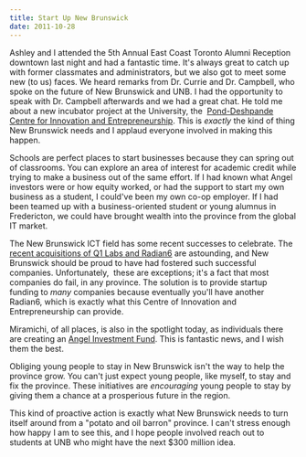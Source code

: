 ```yaml
---
title: Start Up New Brunswick
date: 2011-10-28
---
```


Ashley and I attended the&nbsp;5th Annual East Coast Toronto Alumni Reception downtown last night and had a fantastic time. It's always great to catch up with former classmates and administrators, but we also got to meet some new (to us) faces. We heard remarks from Dr. Currie and Dr. Campbell, who spoke on the future of New Brunswick and UNB. I had the opportunity to speak with Dr. Campbell afterwards and we had a great chat. He told me about a new incubator project at the University, the&nbsp; [Pond-Deshpande Centre for Innovation and Entrepreneurship](http://blogs.unb.ca/newsroom/2011/10/20/unb-received-5-million-from-two-prominent-alumni-to-establish-entrepreneurship-and-innovation-centre/). This is _exactly_&nbsp;the kind of thing New Brunswick needs and I applaud everyone involved in making this happen.

Schools are perfect places to start businesses because they can spring out of classrooms. You can explore an area of interest for academic credit while trying to make a business out of the same effort. If I had known what Angel investors were or how equity worked, or had the support to start my own business as a student, I could've been my own co-op employer. If I had been teamed up with a business-oriented student or young alumnus in Fredericton, we could have brought wealth into the province from the global IT market.

The New Brunswick ICT field has some recent successes to celebrate. The [recent acquisitions of Q1 Labs and Radian6](http://www.theglobeandmail.com/report-on-business/high-tech-deals-spawn-new-generation-of-tycoons-new-image-for-new-brunswick/article2202865/) are astounding, and New Brunswick should be proud to have had fostered such successful companies. Unfortunately, &nbsp;these are exceptions; it's a fact that most companies do fail, in any province. The solution is to provide startup funding to _many_&nbsp;companies because eventually you'll have another Radian6, which is exactly what this Centre of Innovation and Entrepreneurship can provide.

Miramichi, of all places, is also in the spotlight today, as individuals there are creating an [Angel Investment Fund](http://nbbusinessjournal.canadaeast.com/journal/article/1451358). This is fantastic news, and I wish them the best.

Obliging young people to stay in New Brunswick isn't the way to help the province grow. You can't just expect young people, like myself, to stay and fix the province. These initiatives are _encouraging_&nbsp;young people to stay by giving them a chance at a prosperious future in the region.

This kind of proactive action is exactly what New Brunswick needs to turn itself around from a "potato and oil barron" province. I can't stress enough how happy I am to see this, and I hope people involved reach out to students at UNB who might have the next $300 million idea.
